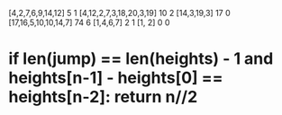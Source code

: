 [4,2,7,6,9,14,12]
5
1
[4,12,2,7,3,18,20,3,19]
10
2
[14,3,19,3]
17
0
[17,16,5,10,10,14,7]
74
6
[1,4,6,7]
2
1
[1, 2]
0
0
# if len(jump) == len(heights) - 1 and heights[n-1] - heights[0] == heights[n-2]: return n//2